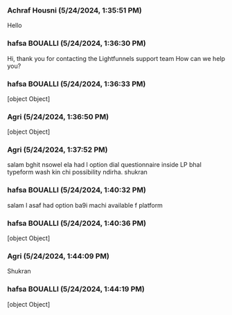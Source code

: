 ### Achraf Housni (5/24/2024, 1:35:51 PM)

Hello

### hafsa BOUALLI (5/24/2024, 1:36:30 PM)

Hi, thank you for contacting the Lightfunnels support team
How can we help you?

### hafsa BOUALLI (5/24/2024, 1:36:33 PM)

[object Object]

### Agri  (5/24/2024, 1:36:50 PM)

[object Object]

### Agri  (5/24/2024, 1:37:52 PM)

salam bghit nsowel ela had l option dial questionnaire inside LP bhal typeform wash kin chi possibility ndirha. shukran

### hafsa BOUALLI (5/24/2024, 1:40:32 PM)

salam 
l asaf had option ba9i machi available f platform

### hafsa BOUALLI (5/24/2024, 1:40:36 PM)

[object Object]

### Agri  (5/24/2024, 1:44:09 PM)

Shukran

### hafsa BOUALLI (5/24/2024, 1:44:19 PM)

[object Object]
